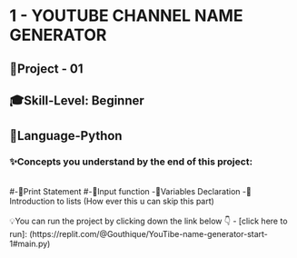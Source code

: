 # 1 - YOUTUBE CHANNEL NAME GENERATOR
## 📝Project - 01
## 🎓Skill-Level: Beginner
## 🎨Language-Python
### ✨Concepts you understand by the end of this project:
<br/>
#-📌Print Statement
#-📌Input function
-📌Variables Declaration
-📌Introduction to lists (How ever this u can skip this part)
<br/>
<br/>
💡You can run the project by clicking down the link below 👇
- [click here to run]: (https://replit.com/@Gouthique/YouTibe-name-generator-start-1#main.py)

